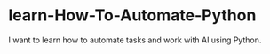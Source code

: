 # learn-How-To-Automate-Python
I want to learn how to automate tasks and work with AI using Python.
